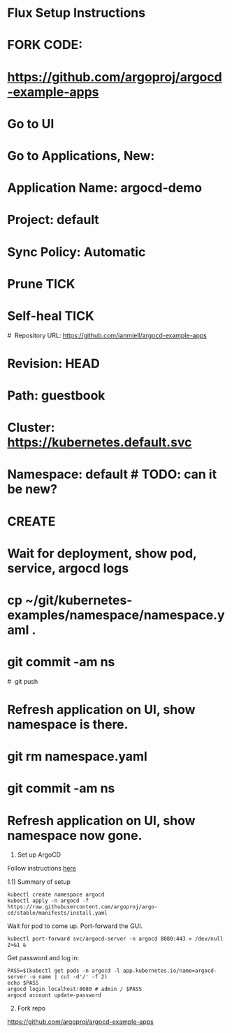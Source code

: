 # Flux Setup Instructions

# FORK CODE:
#   https://github.com/argoproj/argocd-example-apps
# Go to UI
# Go to Applications, New:
#   Application Name: argocd-demo
#   Project: default
#   Sync Policy: Automatic
#      Prune TICK
#      Self-heal TICK
#   Repository URL: https://github.com/ianmiell/argocd-example-apps
#   Revision: HEAD
#   Path: guestbook
#   Cluster: https://kubernetes.default.svc
#   Namespace: default   # TODO: can it be new?
#   CREATE
#
#   Wait for deployment, show pod, service, argocd logs
#
#   cp ~/git/kubernetes-examples/namespace/namespace.yaml .
#   git commit -am ns
#   git push
#
#   Refresh application on UI, show namespace is there.
#
#   git rm namespace.yaml
#   git commit -am ns
#
#   Refresh application on UI, show namespace now gone.

1) Set up ArgoCD

Follow instructions [here](https://docs.fluxcd.io/en/1.19.0/tutorials/get-started-helm/://argoproj.github.io/argo-cd/getting_started/)

1.1) Summary of setup

```
kubectl create namespace argocd
kubectl apply -n argocd -f https://raw.githubusercontent.com/argoproj/argo-cd/stable/manifests/install.yaml
```

Wait for pod to come up.
Port-forward the GUI.

```
kubectl port-forward svc/argocd-server -n argocd 8080:443 > /dev/null 2>&1 &
```

Get password and log in:

```
PASS=$(kubectl get pods -n argocd -l app.kubernetes.io/name=argocd-server -o name | cut -d'/' -f 2)
echo $PASS
argocd login localhost:8080 # admin / $PASS
argocd account update-password
```

2) Fork repo

https://github.com/argoproj/argocd-example-apps
